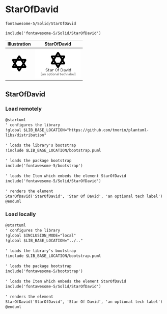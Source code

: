 # StarOfDavid


```text
fontawesome-5/Solid/StarOfDavid
```

```text
include('fontawesome-5/Solid/StarOfDavid')
```



| Illustration | StarOfDavid |
| :---: | :---: |
| ![illustration for Illustration](../../fontawesome-5/Solid/StarOfDavid.png) | ![illustration for StarOfDavid](../../fontawesome-5/Solid/StarOfDavid.Local.png) |




## StarOfDavid

### Load remotely
```plantuml
@startuml
' configures the library
!global $LIB_BASE_LOCATION="https://github.com/tmorin/plantuml-libs/distribution"

' loads the library's bootstrap
!include $LIB_BASE_LOCATION/bootstrap.puml

' loads the package bootstrap
include('fontawesome-5/bootstrap')

' loads the Item which embeds the element StarOfDavid
include('fontawesome-5/Solid/StarOfDavid')

' renders the element
StarOfDavid('StarOfDavid', 'Star Of David', 'an optional tech label')
@enduml
```

### Load locally
```plantuml
@startuml
' configures the library
!global $INCLUSION_MODE="local"
!global $LIB_BASE_LOCATION="../.."

' loads the library's bootstrap
!include $LIB_BASE_LOCATION/bootstrap.puml

' loads the package bootstrap
include('fontawesome-5/bootstrap')

' loads the Item which embeds the element StarOfDavid
include('fontawesome-5/Solid/StarOfDavid')

' renders the element
StarOfDavid('StarOfDavid', 'Star Of David', 'an optional tech label')
@enduml
```

